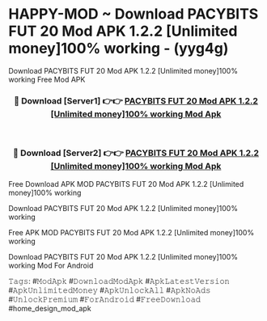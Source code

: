 # HAPPY-MOD ~ Download PACYBITS FUT 20 Mod APK 1.2.2 [Unlimited money]100% working - (yyg4g)
Download PACYBITS FUT 20 Mod APK 1.2.2 [Unlimited money]100% working Free Mod APK

<div align="center">
<h3>🔴 Download [Server1] 👉👉 <a href="https://apk-comot.site?title=PACYBITS_FUT_20_Mod_APK_1.2.2_[Unlimited_money]100%_working">PACYBITS FUT 20 Mod APK 1.2.2 [Unlimited money]100% working Mod Apk</a></h3><br>

<h3>🔴 Download [Server2] 👉👉 <a href="https://apk-comot.site?title=PACYBITS_FUT_20_Mod_APK_1.2.2_[Unlimited_money]100%_working">PACYBITS FUT 20 Mod APK 1.2.2 [Unlimited money]100% working Mod Apk</a></h3>
</div>


Free Download APK MOD PACYBITS FUT 20 Mod APK 1.2.2 [Unlimited money]100% working

Download PACYBITS FUT 20 Mod APK 1.2.2 [Unlimited money]100% working 

Free APK MOD PACYBITS FUT 20 Mod APK 1.2.2 [Unlimited money]100% working 

Download PACYBITS FUT 20 Mod APK 1.2.2 [Unlimited money]100% working Mod For Android

𝚃𝚊𝚐𝚜: #𝙼𝚘𝚍𝙰𝚙𝚔 #𝙳𝚘𝚠𝚗𝚕𝚘𝚊𝚍𝙼𝚘𝚍𝙰𝚙𝚔 #𝙰𝚙𝚔𝙻𝚊𝚝𝚎𝚜𝚝𝚅𝚎𝚛𝚜𝚒𝚘𝚗 #𝙰𝚙𝚔𝚄𝚗𝚕𝚒𝚖𝚒𝚝𝚎𝚍𝙼𝚘𝚗𝚎𝚢 #𝙰𝚙𝚔𝚄𝚗𝚕𝚘𝚌𝚔𝙰𝚕𝚕 #𝙰𝚙𝚔𝙽𝚘𝙰𝚍𝚜 #𝚄𝚗𝚕𝚘𝚌𝚔𝙿𝚛𝚎𝚖𝚒𝚞𝚖 #𝙵𝚘𝚛𝙰𝚗𝚍𝚛𝚘𝚒𝚍 #𝙵𝚛𝚎𝚎𝙳𝚘𝚠𝚗𝚕𝚘𝚊𝚍 #home_design_mod_apk